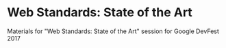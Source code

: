 # Web Standards: State of the Art
Materials for "Web Standards: State of the Art" session for Google DevFest 2017
